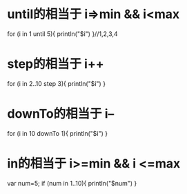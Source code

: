 # until的相当于 i=>min && i<max
 for (i in 1 until 5){
    println("$i")
}//1,2,3,4

# step的相当于 i++

for (i in 2..10 step 3){
        println("$i")
}
# downTo的相当于 i–
for (i in 10 downTo 1){
    println("$i")
}
# in的相当于 i>=min && i <=max
var num=5;
if (num in 1..10){
    println("$num")
}